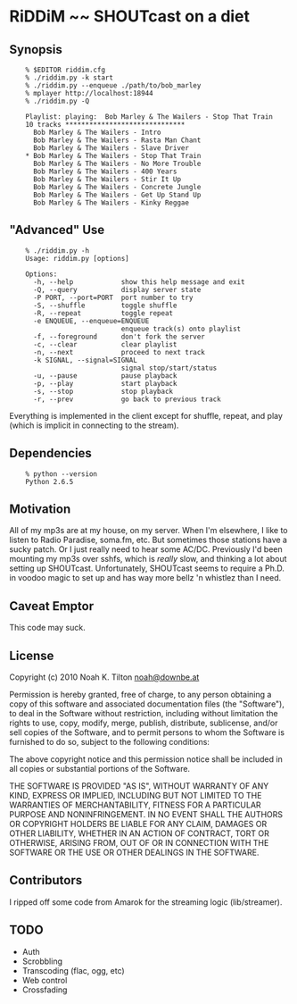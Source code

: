 RiDDiM ~~ SHOUTcast on a diet
==============================================================

Synopsis
---------------------------------------------------------------

        % $EDITOR riddim.cfg
        % ./riddim.py -k start
        % ./riddim.py --enqueue ./path/to/bob_marley
        % mplayer http://localhost:18944
        % ./riddim.py -Q     

        Playlist: playing:  Bob Marley & The Wailers - Stop That Train
        10 tracks ******************************
          Bob Marley & The Wailers - Intro
          Bob Marley & The Wailers - Rasta Man Chant
          Bob Marley & The Wailers - Slave Driver
        * Bob Marley & The Wailers - Stop That Train
          Bob Marley & The Wailers - No More Trouble
          Bob Marley & The Wailers - 400 Years
          Bob Marley & The Wailers - Stir It Up
          Bob Marley & The Wailers - Concrete Jungle
          Bob Marley & The Wailers - Get Up Stand Up
          Bob Marley & The Wailers - Kinky Reggae
 
"Advanced" Use
---------------------------------------------------------------

        % ./riddim.py -h
        Usage: riddim.py [options]

        Options:
          -h, --help            show this help message and exit
          -Q, --query           display server state
          -P PORT, --port=PORT  port number to try
          -S, --shuffle         toggle shuffle
          -R, --repeat          toggle repeat
          -e ENQUEUE, --enqueue=ENQUEUE
                                enqueue track(s) onto playlist
          -f, --foreground      don't fork the server
          -c, --clear           clear playlist
          -n, --next            proceed to next track
          -k SIGNAL, --signal=SIGNAL
                                signal stop/start/status
          -u, --pause           pause playback
          -p, --play            start playback
          -s, --stop            stop playback
          -r, --prev            go back to previous track


Everything is implemented in the client except for shuffle, repeat, and play (which is implicit in connecting to the stream).


Dependencies
---------------------------------------------------------------

        % python --version
        Python 2.6.5

Motivation
---------------------------------------------------------------
All of my mp3s are at my house, on my server.  When I'm elsewhere, I like to
listen to Radio Paradise, soma.fm, etc.  But sometimes those stations have a
sucky patch.  Or I just really need to hear some AC/DC.  Previously I'd been
mounting my mp3s over sshfs, which is _really_ slow, and thinking a lot about
setting up SHOUTcast.  Unfortunately, SHOUTcast seems to require a Ph.D. in
voodoo magic to set up and has way more bellz 'n whistlez than I need.


Caveat Emptor
---------------------------------------------------------------
This code may suck.


License 
---------------------------------------------------------------
Copyright (c) 2010 Noah K. Tilton <noah@downbe.at>

Permission is hereby granted, free of charge, to any person obtaining a copy
of this software and associated documentation files (the "Software"), to deal
in the Software without restriction, including without limitation the rights
to use, copy, modify, merge, publish, distribute, sublicense, and/or sell
copies of the Software, and to permit persons to whom the Software is
furnished to do so, subject to the following conditions:

The above copyright notice and this permission notice shall be included in
all copies or substantial portions of the Software.

THE SOFTWARE IS PROVIDED "AS IS", WITHOUT WARRANTY OF ANY KIND, EXPRESS OR
IMPLIED, INCLUDING BUT NOT LIMITED TO THE WARRANTIES OF MERCHANTABILITY,
FITNESS FOR A PARTICULAR PURPOSE AND NONINFRINGEMENT. IN NO EVENT SHALL THE
AUTHORS OR COPYRIGHT HOLDERS BE LIABLE FOR ANY CLAIM, DAMAGES OR OTHER
LIABILITY, WHETHER IN AN ACTION OF CONTRACT, TORT OR OTHERWISE, ARISING FROM,
OUT OF OR IN CONNECTION WITH THE SOFTWARE OR THE USE OR OTHER DEALINGS IN
THE SOFTWARE.

Contributors
---------------------------------------------------------------
I ripped off some code from Amarok for the streaming logic (lib/streamer).

TODO
---------------------------------------------------------------
+ Auth
+ Scrobbling
+ Transcoding (flac, ogg, etc)
+ Web control
+ Crossfading
